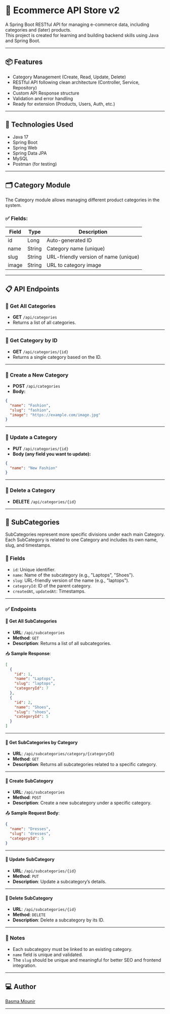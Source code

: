 # 🛒 Ecommerce API Store v2

A Spring Boot RESTful API for managing e-commerce data, including categories and (later) products.  
This project is created for learning and building backend skills using Java and Spring Boot.

---

## 📦 Features

- Category Management (Create, Read, Update, Delete)
- RESTful API following clean architecture (Controller, Service, Repository)
- Custom API Response structure
- Validation and error handling
- Ready for extension (Products, Users, Auth, etc.)

---

## 🧩 Technologies Used

- Java 17
- Spring Boot
- Spring Web
- Spring Data JPA
- MySQL
- Postman (for testing)

---

## 🗂️ Category Module

The Category module allows managing different product categories in the system.

### ✅ Fields:

| Field | Type   | Description        |
|-------|--------|--------------------|
| id    | Long   | Auto-generated ID  |
| name  | String | Category name (unique) |
| slug  | String | URL-friendly version of name (unique) |
| image | String | URL to category image |

---

## 📋 API Endpoints

### 🔹 Get All Categories

- **GET** `/api/categories`
- Returns a list of all categories.

---

### 🔹 Get Category by ID

- **GET** `/api/categories/{id}`
- Returns a single category based on the ID.

---

### 🔹 Create a New Category

- **POST** `/api/categories`
- **Body:**
```json
{
  "name": "Fashion",
  "slug": "fashion",
  "image": "https://example.com/image.jpg"
}
```

---

### 🔹 Update a Category

- **PUT** `/api/categories/{id}`
- **Body (any field you want to update):**
```json
{
  "name": "New Fashion"
}
```

---

### 🔹 Delete a Category

- **DELETE** `/api/categories/{id}`

---

## 📂 SubCategories

SubCategories represent more specific divisions under each main Category.  
Each SubCategory is related to one Category and includes its own name, slug, and timestamps.

### 📌 Fields

- `id`: Unique identifier.
- `name`: Name of the subcategory (e.g., "Laptops", "Shoes").
- `slug`: URL-friendly version of the name (e.g., "laptops").
- `categoryId`: ID of the parent category.
- `createdAt`, `updatedAt`: Timestamps.

---

### ✅ Endpoints

#### 🔹 Get All SubCategories

- **URL**: `/api/subcategories`
- **Method**: `GET`
- **Description**: Returns a list of all subcategories.

📥 **Sample Response**:

```json
[
  {
    "id": 1,
    "name": "Laptops",
    "slug": "laptops",
    "categoryId": 7
  },
  {
    "id": 2,
    "name": "Shoes",
    "slug": "shoes",
    "categoryId": 5
  }
]
```

---

#### 🔹 Get SubCategories by Category

- **URL**: `/api/subcategories/category/{categoryId}`
- **Method**: `GET`
- **Description**: Returns all subcategories related to a specific category.

---

#### 🔹 Create SubCategory

- **URL**: `/api/subcategories`
- **Method**: `POST`
- **Description**: Create a new subcategory under a specific category.

📤 **Sample Request Body**:

```json
{
  "name": "Dresses",
  "slug": "dresses",
  "categoryId": 5
}
```

---

#### 🔹 Update SubCategory

- **URL**: `/api/subcategories/{id}`
- **Method**: `PUT`
- **Description**: Update a subcategory’s details.

---

#### 🔹 Delete SubCategory

- **URL**: `/api/subcategories/{id}`
- **Method**: `DELETE`
- **Description**: Delete a subcategory by its ID.

---

### 📎 Notes
- Each subcategory must be linked to an existing category.
- `name` field is unique and validated.
- The `slug` should be unique and meaningful for better SEO and frontend integration.

---


## 💻 Author

[Basma Mounir](https://github.com/BasmaMounir)

---
